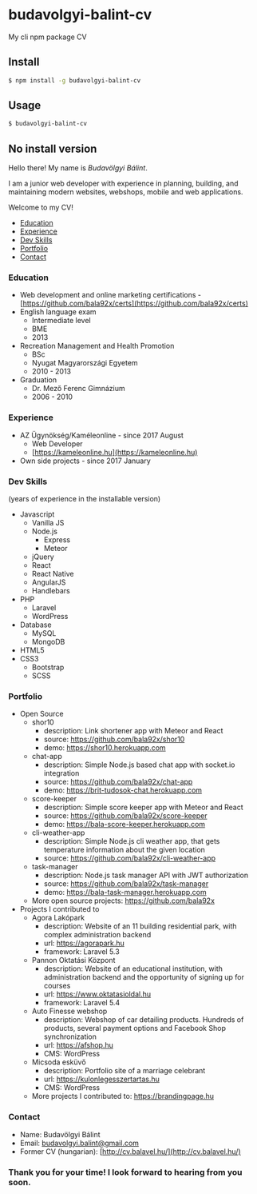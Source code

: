 # budavolgyi-balint-cv
My cli npm package CV

## Install

```bash
$ npm install -g budavolgyi-balint-cv
```


## Usage

```bash
$ budavolgyi-balint-cv
```

## No install version

Hello there! My name is *Budavölgyi Bálint*.
    
I am a junior web developer with experience in planning, building, and maintaining modern websites, webshops, mobile and web applications.
    
Welcome to my CV!

- [Education](#education)
- [Experience](#experience)
- [Dev Skills](#dev-skills)
- [Portfolio](#portfolio)
- [Contact](#contact)

### Education

- Web development and online marketing certifications - [https://github.com/bala92x/certs](https://github.com/bala92x/certs)
- English language exam
  - Intermediate level
  - BME
  - 2013
- Recreation Management and Health Promotion
  - BSc
  - Nyugat Magyarországi Egyetem
  - 2010 - 2013
- Graduation
  - Dr. Mező Ferenc Gimnázium
  - 2006 - 2010
  
### Experience

- AZ Ügynökség/Kaméleonline - since 2017 August
  - Web Developer
  - [https://kameleonline.hu](https://kameleonline.hu)
- Own side projects - since 2017 January

### Dev Skills
(years of experience in the installable version)

- Javascript
  - Vanilla JS
  - Node.js
    - Express
    - Meteor
  - jQuery
  - React
  - React Native
  - AngularJS
  - Handlebars
- PHP
  - Laravel
  - WordPress
- Database
  - MySQL
  - MongoDB
- HTML5
- CSS3
  - Bootstrap
  - SCSS

### Portfolio

- Open Source
    - shor10
        - description: Link shortener app with Meteor and React
        - source: https://github.com/bala92x/shor10
        - demo: https://shor10.herokuapp.com
    - chat-app
        - description: Simple Node.js based chat app with socket.io integration
        - source: https://github.com/bala92x/chat-app
        - demo: https://brit-tudosok-chat.herokuapp.com
    - score-keeper
        - description: Simple score keeper app with Meteor and React
        - source: https://github.com/bala92x/score-keeper
        - demo: https://bala-score-keeper.herokuapp.com
    - cli-weather-app
        - description: Simple Node.js cli weather app, that gets temperature information about the given location
        - source: https://github.com/bala92x/cli-weather-app
    - task-manager
        - description: Node.js task manager API with JWT authorization
        - source: https://github.com/bala92x/task-manager
        - demo: https://bala-task-manager.herokuapp.com
    - More open source projects: https://github.com/bala92x
- Projects I contributed to
    - Agora Lakópark
        - description: Website of an 11 building residential park, with complex administration backend
        - url: https://agorapark.hu
        - framework: Laravel 5.3
    - Pannon Oktatási Központ
        - description: Website of an educational institution, with administration backend and the opportunity of signing up for courses
        - url: https://www.oktatasioldal.hu
        - framework: Laravel 5.4
    - Auto Finesse webshop
        - description: Webshop of car detailing products. Hundreds of products, several payment options and Facebook Shop synchronization
        - url: https://afshop.hu
        - CMS: WordPress
    - Micsoda esküvő
        - description: Portfolio site of a marriage celebrant
        - url: https://kulonlegesszertartas.hu
        - CMS: WordPress
    - More projects I contributed to: https://brandingpage.hu
  
### Contact

- Name: Budavölgyi Bálint
- Email: budavolgyi.balint@gmail.com
- Former CV (hungarian): [http://cv.balavel.hu/](http://cv.balavel.hu/)

### Thank you for your time! I look forward to hearing from you soon.
